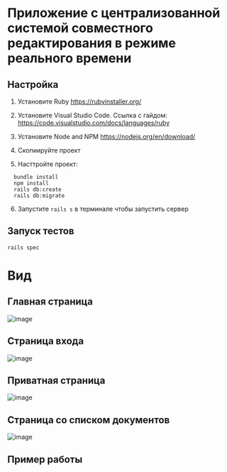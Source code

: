 # Приложение с централизованной системой совместного редактирования в режиме реального времени
## Настройка

1. Установите Ruby https://rubyinstaller.org/
2. Установите Visual Studio Code. Ссылка с гайдом: https://code.visualstudio.com/docs/languages/ruby

3. Установите Node and NPM https://nodejs.org/en/download/
4. Скопиируйте проект

5. Насттройте проект: 
  ```
    bundle install
    npm install
    rails db:create
    rails db:migrate
  ```
6. Запустите `rails s` в терминале чтобы запустить сервер

## Запуск тестов
  ```
  rails spec
  ```
# Вид
## Главная страница
![image](https://github.com/user-attachments/assets/60d5def4-3db5-495c-85a5-9ff92abfdfca)
## Страница входа
![image](https://github.com/user-attachments/assets/a9570520-aa5b-44a0-8647-8d52d8c0ee4b)
## Приватная страница 
![image](https://github.com/user-attachments/assets/d06007bd-3f6f-41a1-bc5e-f7dac0c5825f)
## Страница со списком документов
![image](https://github.com/user-attachments/assets/c880f614-7b7f-4771-a7a8-3eca8bc75242)
## Пример работы 

